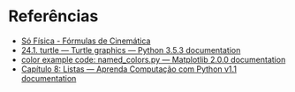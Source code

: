 # Referências

* [Só Física - Fórmulas de Cinemática](http://www.sofisica.com.br/conteudos/FormulasEDicas/formulas.php)
* [24.1. turtle — Turtle graphics &mdash; Python 3.5.3 documentation](https://docs.python.org/3.5/library/turtle.html)
* [color example code: named_colors.py &mdash; Matplotlib 2.0.0 documentation](http://matplotlib.org/examples/color/named_colors.html)
* [Capítulo 8: Listas &mdash; Aprenda Computação com Python v1.1 documentation](http://www3.ifrn.edu.br/~jurandy/fdp/doc/aprenda-python/capitulo_08.html#membros-de-uma-lista)
